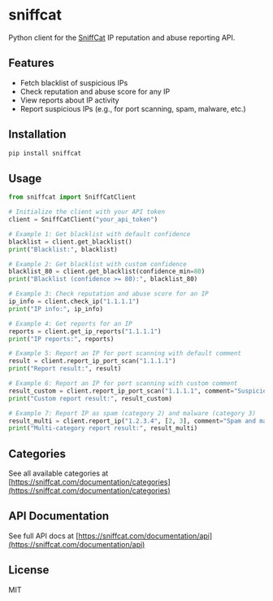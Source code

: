 # sniffcat

Python client for the [SniffCat](https://sniffcat.com/documentation/api) IP reputation and abuse reporting API.

## Features

- Fetch blacklist of suspicious IPs
- Check reputation and abuse score for any IP
- View reports about IP activity
- Report suspicious IPs (e.g., for port scanning, spam, malware, etc.)

## Installation

```sh
pip install sniffcat
```

## Usage

```python
from sniffcat import SniffCatClient

# Initialize the client with your API token
client = SniffCatClient("your_api_token")

# Example 1: Get blacklist with default confidence
blacklist = client.get_blacklist()
print("Blacklist:", blacklist)

# Example 2: Get blacklist with custom confidence
blacklist_80 = client.get_blacklist(confidence_min=80)
print("Blacklist (confidence >= 80):", blacklist_80)

# Example 3: Check reputation and abuse score for an IP
ip_info = client.check_ip("1.1.1.1")
print("IP info:", ip_info)

# Example 4: Get reports for an IP
reports = client.get_ip_reports("1.1.1.1")
print("IP reports:", reports)

# Example 5: Report an IP for port scanning with default comment
result = client.report_ip_port_scan("1.1.1.1")
print("Report result:", result)

# Example 6: Report an IP for port scanning with custom comment
result_custom = client.report_ip_port_scan("1.1.1.1", comment="Suspicious port scan detected from this IP")
print("Custom report result:", result_custom)

# Example 7: Report IP as spam (category 2) and malware (category 3)
result_multi = client.report_ip("1.2.3.4", [2, 3], comment="Spam and malware activity detected")
print("Multi-category report result:", result_multi)
```

## Categories

See all available categories at [https://sniffcat.com/documentation/categories](https://sniffcat.com/documentation/categories)

## API Documentation

See full API docs at [https://sniffcat.com/documentation/api](https://sniffcat.com/documentation/api)

## License

MIT